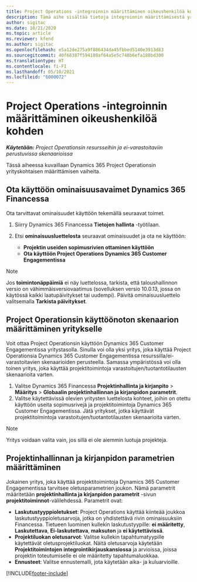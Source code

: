 ```yaml
---
title: Project Operations -integroinnin määrittäminen oikeushenkilöä kohden
description: Tämä aihe sisältää tietoja integroinnin määrittämisestä yrityksen mukaan Project Operationsissa.
author: sigitac
ms.date: 10/21/2020
ms.topic: article
ms.reviewer: kfend
ms.author: sigitac
ms.openlocfilehash: e5a12de275a9f886434da45fbbed5140e3913d83
ms.sourcegitcommit: 40f68387f594180af64a5e5c748b6efa188bd300
ms.translationtype: HT
ms.contentlocale: fi-FI
ms.lasthandoff: 05/10/2021
ms.locfileid: "6000072"
---
```

# <a name="configure-project-operations-integration-per-legal-entity"></a>Project Operations -integroinnin määrittäminen oikeushenkilöä kohden 

_**Käytetään:** Project Operationsin resursseihin ja ei-varastoitaviin perustuvissa skenaarioissa_

Tässä aiheessa kuvaillaan Dynamics 365 Project Operationsin yrityskohtaisen määrittämisen vaiheita.

## <a name="enable-feature-keys-in-dynamics-365-finance"></a>Ota käyttöön ominaisuusavaimet Dynamics 365 Financessa

Ota tarvittavat ominaisuudet käyttöön tekemällä seuraavat toimet.

1. Siirry Dynamics 365 Financessa **Tietojen hallinta** -työtilaan.
2. Etsi **ominaisuusluettelosta** seuraavat ominaisuudet ja ota ne käyttöön:
  
    - **Projektin useiden sopimusrivien ottaminen käyttöön**
    - **Ota käyttöön Project Operations Dynamics 365 Customer Engagementissa**

> [!NOTE]
> Jos **toimintonäppäimiä** ei näy luettelossa, tarkista, että taloushallinnon versio on vähimmäisversiovaatimus (sovelluksen versio 10.0.13, jossa on käytössä kaikki laatupäivitykset tai uudempi). Päivitä ominaisuusluettelo valitsemalla **Tarkista päivitykset**.

## <a name="define-the-project-operations-deployment-scenario-for-a-legal-entity"></a>Project Operationsin käyttöönoton skenaarion määrittäminen yritykselle

Voit ottaa Project Operationsin käyttöön Dynamics 365 Customer Engagementissa yritystasolla. Sinulla voi olla yksi yritys, joka käyttää Project Operationsia Dynamics 365 Customer Engagementissa resurssilla/ei-varastoitavien skenaarioiden perusteella. Samassa ympäristössä voi olla toinen yritys, joka käyttää projektitoimintoja varastoitujen/tuotantotilausten skenaarioita varten.

1. Valitse Dynamics 365 Financessa **Projektinhallinta ja kirjanpito** > **Määritys** > **Globaalin projektinhallinnan ja kirjanpidon parametrit**.
2. Valitse käytettävissä olevien yritysten luettelosta kohteet, joihin on otettu käyttöön useita sopimusrivejä ja projektitoimintoja Dynamics 365 Customer Engagementissa. Jätä yritykset, jotka käyttävät projektitoimintoja varastoitujen/tuotantotilausten skenaarioita varten.

> [!NOTE]
> Yritys voidaan valita vain, jos sillä ei ole aiemmin luotuja projekteja.

## <a name="configure-project-management-and-accounting-parameters"></a>Projektinhallinnan ja kirjanpidon parametrien määrittäminen

Jokainen yritys, joka käyttää projektitoimintoja Dynamics 365 Customer Engagementissa tarvitsee oletusparametrien joukon. Nämä parametrit määritetään **projektinhallinta ja kirjanpidon parametrit** -sivun **projektitoiminnot**-välilehdessä. Parametrit ovat:

  - **Laskutustyyppioletukset**: Project Operations käyttää kiinteää joukkoa laskutustyyppioletusarvoja, jotka on yhdistettävä rivin ominaisuuksiin Financessa. Tietueen luominen kullekin laskutustyypille: **ei määritetty**, **Laskutettava**, **Ei-laskutettava**, **maksuton** ja **ei käytettävissä**.
  - **Projektiluokan oletusarvot**: Valitse kullekin tapahtumatyypille käytettävät oletusprojektiluokat. Näitä oletusarvoja käytetään **Projektitoimintojen integrointikirjauskansiossa** ja arvioissa, joissa projektin toteutumiselle ei ole määritetty tapahtumaluokkaa.
  - **Ennusteet**: Valitse ennustemalli, jota käytetään aika- ja kuluarvioille.


[!INCLUDE[footer-include](../includes/footer-banner.md)]